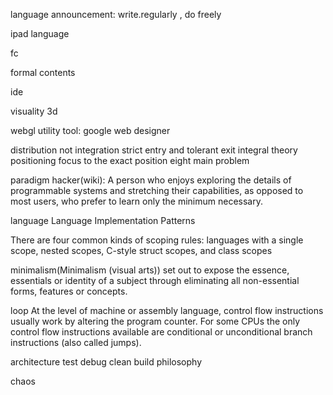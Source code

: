 language announcement: write.regularly , do freely


ipad
language

fc

formal
contents

ide

visuality
3d

webgl
utility tool: google web designer

distribution not integration
strict entry and tolerant exit
integral theory
positioning focus to the exact position
eight main problem

paradigm
hacker(wiki): A person who enjoys exploring the details of programmable systems and stretching their capabilities, as opposed to most users, who prefer to learn only the minimum necessary.

language
Language Implementation Patterns

There are four common kinds of scoping rules: languages with a single scope, nested scopes, C-style struct scopes, and class scopes

minimalism(Minimalism (visual arts))
set out to expose the essence, essentials or identity of a subject through eliminating all non-essential forms, features or concepts.

loop
At the level of machine or assembly language, control flow instructions usually work by altering the program counter. For some CPUs the only control flow instructions available are conditional or unconditional branch instructions (also called jumps).


architecture
test
debug
clean
build
philosophy

chaos





